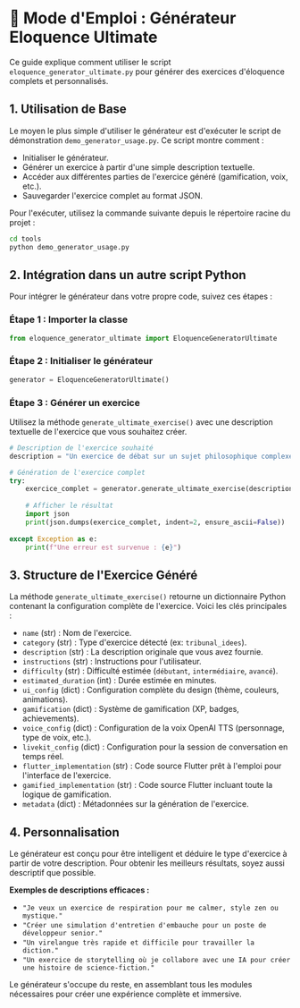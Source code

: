 # 📖 Mode d'Emploi : Générateur Eloquence Ultimate

Ce guide explique comment utiliser le script `eloquence_generator_ultimate.py` pour générer des exercices d'éloquence complets et personnalisés.

## 1. Utilisation de Base

Le moyen le plus simple d'utiliser le générateur est d'exécuter le script de démonstration `demo_generator_usage.py`. Ce script montre comment :
- Initialiser le générateur.
- Générer un exercice à partir d'une simple description textuelle.
- Accéder aux différentes parties de l'exercice généré (gamification, voix, etc.).
- Sauvegarder l'exercice complet au format JSON.

Pour l'exécuter, utilisez la commande suivante depuis le répertoire racine du projet :

```bash
cd tools
python demo_generator_usage.py
```

## 2. Intégration dans un autre script Python

Pour intégrer le générateur dans votre propre code, suivez ces étapes :

### Étape 1 : Importer la classe
```python
from eloquence_generator_ultimate import EloquenceGeneratorUltimate
```

### Étape 2 : Initialiser le générateur
```python
generator = EloquenceGeneratorUltimate()
```

### Étape 3 : Générer un exercice
Utilisez la méthode `generate_ultimate_exercise()` avec une description textuelle de l'exercice que vous souhaitez créer.

```python
# Description de l'exercice souhaité
description = "Un exercice de débat sur un sujet philosophique complexe"

# Génération de l'exercice complet
try:
    exercice_complet = generator.generate_ultimate_exercise(description)
    
    # Afficher le résultat
    import json
    print(json.dumps(exercice_complet, indent=2, ensure_ascii=False))
    
except Exception as e:
    print(f"Une erreur est survenue : {e}")

```

## 3. Structure de l'Exercice Généré

La méthode `generate_ultimate_exercise()` retourne un dictionnaire Python contenant la configuration complète de l'exercice. Voici les clés principales :

- `name` (str) : Nom de l'exercice.
- `category` (str) : Type d'exercice détecté (ex: `tribunal_idees`).
- `description` (str) : La description originale que vous avez fournie.
- `instructions` (str) : Instructions pour l'utilisateur.
- `difficulty` (str) : Difficulté estimée (`débutant`, `intermédiaire`, `avancé`).
- `estimated_duration` (int) : Durée estimée en minutes.
- `ui_config` (dict) : Configuration complète du design (thème, couleurs, animations).
- `gamification` (dict) : Système de gamification (XP, badges, achievements).
- `voice_config` (dict) : Configuration de la voix OpenAI TTS (personnage, type de voix, etc.).
- `livekit_config` (dict) : Configuration pour la session de conversation en temps réel.
- `flutter_implementation` (str) : Code source Flutter prêt à l'emploi pour l'interface de l'exercice.
- `gamified_implementation` (str) : Code source Flutter incluant toute la logique de gamification.
- `metadata` (dict) : Métadonnées sur la génération de l'exercice.

## 4. Personnalisation

Le générateur est conçu pour être intelligent et déduire le type d'exercice à partir de votre description. Pour obtenir les meilleurs résultats, soyez aussi descriptif que possible.

**Exemples de descriptions efficaces :**

- `"Je veux un exercice de respiration pour me calmer, style zen ou mystique."`
- `"Créer une simulation d'entretien d'embauche pour un poste de développeur senior."`
- `"Un virelangue très rapide et difficile pour travailler la diction."`
- `"Un exercice de storytelling où je collabore avec une IA pour créer une histoire de science-fiction."`

Le générateur s'occupe du reste, en assemblant tous les modules nécessaires pour créer une expérience complète et immersive.
